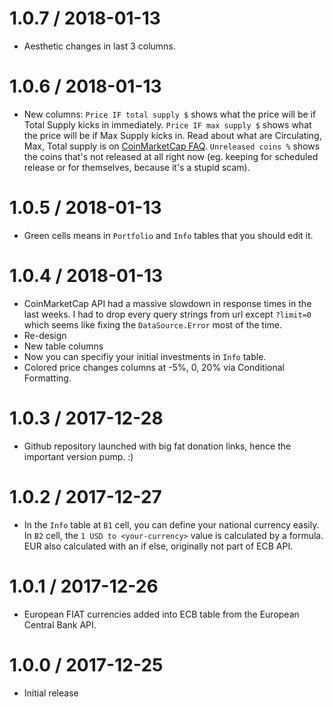 1.0.7 / 2018-01-13
==================

  * Aesthetic changes in last 3 columns.

1.0.6 / 2018-01-13
==================

  * New columns: `Price IF total supply $` shows what the price will be if Total Supply kicks in immediately. `Price IF max supply $` shows what the price will be if Max Supply kicks in. Read about what are Circulating, Max, Total supply is on [CoinMarketCap FAQ](https://coinmarketcap.com/faq/). `Unreleased coins %` shows the coins that's not released at all right now (eg. keeping for scheduled release or for themselves, because it's a stupid scam).

1.0.5 / 2018-01-13
==================

  * Green cells means in `Portfolio` and `Info` tables that you should edit it.

1.0.4 / 2018-01-13
==================

  * CoinMarketCap API had a massive slowdown in response times in the last weeks. I had to drop every query strings from url except `?limit=0` which seems like fixing the `DataSource.Error` most of the time.
  * Re-design
  * New table columns
  * Now you can specifiy your initial investments in `Info` table.
  * Colored price changes columns at -5%, 0, 20% via Conditional Formatting.

1.0.3 / 2017-12-28
==================

  * Github repository launched with big fat donation links, hence the important version pump. :)

1.0.2 / 2017-12-27
==================

  * In the `Info` table at `B1` cell, you can define your national currency easily. In `B2` cell, the `1 USD to <your-currency>` value is calculated by a formula. EUR also calculated with an if else, originally not part of ECB API.

1.0.1 / 2017-12-26
==================

  * European FIAT currencies added into ECB table from the European Central Bank API.


1.0.0 / 2017-12-25
==================

  * Initial release
